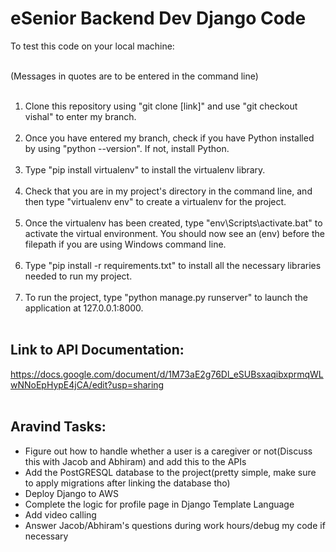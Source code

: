 # eSenior Backend Dev Django Code

To test this code on your local machine: <br> <br>

(Messages in quotes are to be entered in the command line) <br> <br>

1. Clone this repository using "git clone [link]" and use "git checkout vishal" to enter my branch. <br> <br>
2. Once you have entered my branch, check if you have Python installed by using "python --version". If not, install Python. <br> <br>
3. Type "pip install virtualenv" to install the virtualenv library. <br> <br>
4. Check that you are in my project's directory in the command line, and then type "virtualenv env" to create a virtualenv for the project. <br> <br>
5. Once the virtualenv has been created, type "env\Scripts\activate.bat" to activate the virtual environment. You should now see an (env) before the
filepath if you are using Windows command line. <br> <br>
6. Type "pip install -r requirements.txt" to install all the necessary libraries needed to run my project. <br> <br>
7. To run the project, type "python manage.py runserver" to launch the application at 127.0.0.1:8000. <br> <br>

<h2>Link to API Documentation: </h2>

https://docs.google.com/document/d/1M73aE2g76Dl_eSUBsxaqibxprmqWLwNNoEpHypE4jCA/edit?usp=sharing<br> <br>

<h2>Aravind Tasks:</h2>

<ul>

<li>Figure out how to handle whether a user is a caregiver or not(Discuss this with Jacob and Abhiram) and add this to the APIs</li>
<li>Add the PostGRESQL database to the project(pretty simple, make sure to apply migrations after linking the database tho)</li>
<li>Deploy Django to AWS</li>
<li>Complete the logic for profile page in Django Template Language</li>
<li>Add video calling</li>
<li>Answer Jacob/Abhiram's questions during work hours/debug my code if necessary</li>

 
 </ul>
